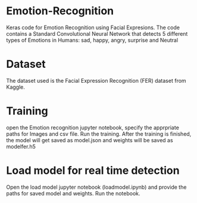 # Emotion-Recognition
Keras code for Emotion Recognition using Facial Expresions. 
The code contains a Standard Convolutional Neural Network that detects 5 different types of Emotions in Humans: sad, happy, angry, surprise and Neutral 


# Dataset
 The dataset used is the Facial Expression Recognition (FER) dataset from Kaggle.

# Training
open the Emotion recognition jupyter notebook, specify the apprpriate paths for Images and csv file. Run the training. After the training is finished, the model will get saved as model.json and weights will be saved as modelfer.h5

# Load model for real time detection
Open the load model jupyter notebook (loadmodel.ipynb) and provide the paths for saved model and weights. Run the notebook. 
